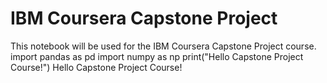 # IBM Coursera Capstone Project
This notebook will be used for the IBM Coursera Capstone Project course. 
import pandas as pd
import numpy as np
print("Hello Capstone Project Course!")
Hello Capstone Project Course!
